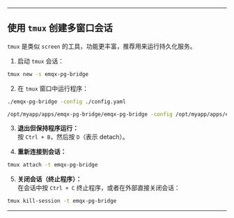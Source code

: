 ----

## 使用 `tmux` 创建多窗口会话

`tmux` 是类似 `screen` 的工具，功能更丰富，推荐用来运行持久化服务。  

1. 启动 `tmux` 会话：  

```bash
tmux new -s emqx-pg-bridge
```

2. 在 `tmux` 窗口中运行程序：  

```bash
./emqx-pg-bridge -config ./config.yaml

/opt/myapp/apps/emqx-pg-bridge/emqx-pg-bridge -config /opt/myapp/apps/emqx-pg-bridge/config.yaml
```

3. **退出但保持程序运行：**  
   按 `Ctrl + B`，然后按 `D`（表示 detach）。  

4. **重新连接到会话：**  

```bash
tmux attach -t emqx-pg-bridge
```

5. **关闭会话（终止程序）：**  
   在会话中按 `Ctrl + C` 终止程序，或者在外部直接关闭会话：  

```bash
tmux kill-session -t emqx-pg-bridge
```

---